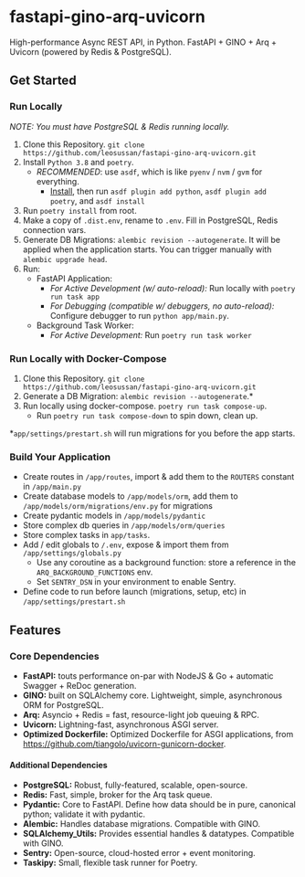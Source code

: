 # fastapi-gino-arq-uvicorn
High-performance Async REST API, in Python. FastAPI + GINO + Arq + Uvicorn (powered by Redis & PostgreSQL).

## Get Started
### Run Locally
_NOTE: You must have PostgreSQL & Redis running locally._

1. Clone this Repository. `git clone https://github.com/leosussan/fastapi-gino-arq-uvicorn.git`
2. Install `Python 3.8` and `poetry`.
    * _RECOMMENDED_: use `asdf`, which is like `pyenv` / `nvm` / `gvm` for everything.
        * [Install](https://asdf-vm.com/#/core-manage-asdf-vm?id=install-asdf-vm), then run `asdf plugin add python`, `asdf plugin add poetry`, and `asdf install`
3. Run `poetry install` from root.
4. Make a copy of `.dist.env`, rename to `.env`. Fill in PostgreSQL, Redis connection vars.
5. Generate DB Migrations: `alembic revision --autogenerate`. It will be applied when the application starts. You can trigger manually with `alembic upgrade head`.
6. Run:
    - FastAPI Application:
        * _For Active Development (w/ auto-reload):_ Run locally with `poetry run task app`
        * _For Debugging (compatible w/ debuggers, no auto-reload):_ Configure debugger to run `python app/main.py`.
    - Background Task Worker:
        * _For Active Development:_ Run  `poetry run task worker`

### Run Locally with Docker-Compose
1. Clone this Repository. `git clone https://github.com/leosussan/fastapi-gino-arq-uvicorn.git`
2. Generate a DB Migration: `alembic revision --autogenerate`.*
3. Run locally using docker-compose. `poetry run task compose-up`.
    * Run `poetry run task compose-down` to spin down, clean up.

*`app/settings/prestart.sh` will run migrations for you before the app starts.

### Build Your Application
* Create routes in `/app/routes`, import & add them to the `ROUTERS` constant in  `/app/main.py`
* Create database models to `/app/models/orm`, add them to `/app/models/orm/migrations/env.py` for migrations
* Create pydantic models in `/app/models/pydantic`
* Store complex db queries in `/app/models/orm/queries`
* Store complex tasks in `app/tasks`.
* Add / edit globals to `/.env`, expose & import them from `/app/settings/globals.py`
    * Use any coroutine as a background function: store a reference in the `ARQ_BACKGROUND_FUNCTIONS` env.
    * Set `SENTRY_DSN` in your environment to enable Sentry.
* Define code to run before launch (migrations, setup, etc) in `/app/settings/prestart.sh`

## Features
### Core Dependencies
* **FastAPI:** touts performance on-par with NodeJS & Go + automatic Swagger + ReDoc generation. 
* **GINO:** built on SQLAlchemy core. Lightweight, simple, asynchronous ORM for PostgreSQL.
* **Arq:** Asyncio + Redis = fast, resource-light job queuing & RPC.
* **Uvicorn:** Lightning-fast, asynchronous ASGI server.
* **Optimized Dockerfile:** Optimized Dockerfile for ASGI applications, from https://github.com/tiangolo/uvicorn-gunicorn-docker.

#### Additional Dependencies
* **PostgreSQL:** Robust, fully-featured, scalable, open-source.
* **Redis:** Fast, simple, broker for the Arq task queue.
* **Pydantic:** Core to FastAPI. Define how data should be in pure, canonical python; validate it with pydantic. 
* **Alembic:** Handles database migrations. Compatible with GINO.
* **SQLAlchemy_Utils:** Provides essential handles & datatypes. Compatible with GINO.
* **Sentry:** Open-source, cloud-hosted error + event monitoring.
* **Taskipy:** Small, flexible task runner for Poetry.

